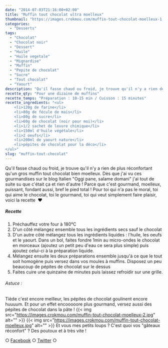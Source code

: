 ```yaml
---
date: "2014-07-03T21:16:00+02:00"
title: "Muffin tout chocolat ultra moelleux"
thumbnail: "https://images.crokmou.com/muffin-tout-chocolat-moelleux-1.jpg"
categories:
  - "Desserts"
tags:
  - "Chocolat"
  - "Chocolat noir"
  - "Dessert"
  - "Huile"
  - "Huile vegetale"
  - "Mignardise"
  - "Muffin"
  - "Pepite de chocolat"
  - "Sucre"
  - "Tout chocolat"
  - "Yaourt"
description: "Qu'il fasse chaud ou froid, je trouve qu'il n'y a rien de plus réconfortant qu'un gros muffin tout chocolat bien moelleux."
recette_qty: "Pour une dizaine de muffins"
recette_temps: "Préparation : 10-15 min / Cuisson : 15 minutes"
recette_ingredients: "<ul>
 	<li>120g de farine</li>
 	<li>80g de fécule de maïs</li>
 	<li>80g de sucre</li>
 	<li>60g de chocolat (noir pour moi)</li>
 	<li>1/2 sachet de levure chimique</li>
 	<li>150ml d'huile végétale</li>
 	<li>2 oeufs</li>
 	<li>200ml de yaourt nature</li>
 	<li>pépites de chocolat pour la déco</li>
</ul>"
slug: "muffin-tout-chocolat"
---
```


Qu'il fasse chaud ou froid, je trouve qu'il n'y a rien de plus réconfortant qu'un gros muffin tout chocolat bien moelleux. Dès que j'ai vu ces gourmandises sur le blog Italien "Oggi pane, salame domani" j'ai tout de suite su que c'était ça et rien d'autre ! Parce que c'est gourmand, moelleux, puissant, fondant aussi, bref le pied total ! Pour toi qui n'a pas le moral, toi qui aime le chocolat, toi le gourmand, toi qui veut simplement faire plaisir, voici la recette  ❤

##### Recette

1.  Préchauffez votre four à 180°C
2.  D'un côté mélangez ensemble tous les ingrédients secs sauf le chocolat
3.  D'un autre côté mélangez tous les ingrédients liquides : l'huile, les oeufs et le yaourt. Dans un bol, faites fondre 1min au micro-ondes le chocolat en morceaux (ajoutez un petit peu d'eau ce sera plus simple) puis ajoutez celui-ci à la préparation liquide.
4.  Mélangez ensuite les deux préparations ensemble jusqu'à ce que le tout soit homogène puis versez dans vos moules à muffins. Disposez un peu beaucoup de pépites de chocolat sur le dessus
5.  Faites cuire une quinzaine de minutes puis laissez refroidir sur une grille.

###### Astuce :

Tiède c'est encore meilleur, les pépites de chocolat goulinent encore huuuum. Et pour un effet encooooore plus gourmand, versez aussi des pépites de chocolat dans la pâte ! {{< img src="https://images.crokmou.com/muffin-tout-chocolat-moelleux-2.jpg" alt="" >}} {{< img src="https://images.crokmou.com/muffin-tout-chocolat-moelleux.jpg" alt="" >}} Et vous mes petits loups ? C'est quoi vos "gâteaux réconfort" ? Des poutoux et à très vite !

○ [Facebook](https://www.facebook.com/crokmou.blog) ○ [Twitter](https://twitter.com/Crokmou) ○